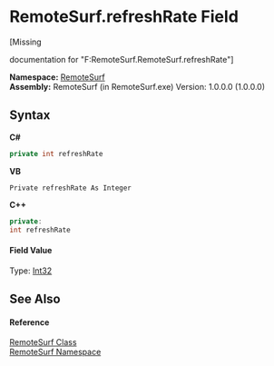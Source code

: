 # RemoteSurf.refreshRate Field
 

\[Missing <summary> documentation for "F:RemoteSurf.RemoteSurf.refreshRate"\]

**Namespace:**&nbsp;<a href="7b4d5b30-fbcc-2819-791d-1218b8fe6268">RemoteSurf</a><br />**Assembly:**&nbsp;RemoteSurf (in RemoteSurf.exe) Version: 1.0.0.0 (1.0.0.0)

## Syntax

**C#**<br />
``` C#
private int refreshRate
```

**VB**<br />
``` VB
Private refreshRate As Integer
```

**C++**<br />
``` C++
private:
int refreshRate
```


#### Field Value
Type: <a href="http://msdn2.microsoft.com/en-us/library/td2s409d" target="_blank">Int32</a>

## See Also


#### Reference
<a href="f58b0662-84a3-ebf2-e439-8ba7664d2ebd">RemoteSurf Class</a><br /><a href="7b4d5b30-fbcc-2819-791d-1218b8fe6268">RemoteSurf Namespace</a><br />
